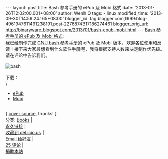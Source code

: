 --- layout: post title: Bash 参考手册的 ePub 及 Mobi 格式 date:
'2013-01-26T12:02:00.001+08:00' author: Wenh Q tags: - linux
modified\_time: '2013-09-30T14:59:24.165+08:00' blogger\_id:
tag:blogger.com,1999:blog-4961947611491238191.post-2276874317186274461
blogger\_orig\_url:
http://binaryware.blogspot.com/2013/01/bash-epub-mobi.html --- [Bash
参考手册的 ePub 及 Mobi
格式](http://linuxtoy.org/archives/bash-refman.html): \
我已经制作完成 [GNU bash
参考手册](https://www.gnu.org/software/bash/manual/bashref.html)的 ePub
及 Mobi
版本，欢迎各位使用和反馈！接下来大家最想看到什么软件手册呢，我将根据支持人数来决定制作优先级。请在评论中告诉我们。\
\
![bash](http://lt-file.b0.upaiyun.com/files/2013/01/bash-ref.png)\
\
下载：\
\

-   [ePub](http://linuxtoy.org/book/bash_ref.epub)
-   [Mobi](http://linuxtoy.org/book/bash_ref.mobi)

\
{ [cover source](http://www.network-theory.co.uk/bash/manual/), thanks!
}\
分类:
[Books](http://linuxtoy.org/category/books "View all posts in Books") |
\
[永久链接](http://linuxtoy.org/archives/bash-refman.html) |\
[收藏到
del.icio.us](http://delicious.com/save?url=http://linuxtoy.org/archives/bash-refman.html&title=Bash%20%E5%8F%82%E8%80%83%E6%89%8B%E5%86%8C%E7%9A%84%20ePub%20%E5%8F%8A%20Mobi%20%E6%A0%BC%E5%BC%8F)
| \
[Email
给好友](mailto:?Subject=Check+This+Out&body=I+think+you'll+like+this:+http://linuxtoy.org/archives/bash-refman.html)
| \
[25 评论](http://linuxtoy.org/archives/bash-refman.html#comments) |\
[捐助本站](http://linuxtoy.org/faq/donate)
